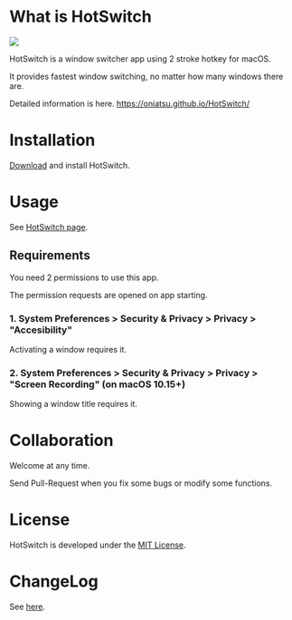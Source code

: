 # What is HotSwitch

![](https://oniatsu.github.io/HotSwitch/images/top_image.png)

HotSwitch is a window switcher app using 2 stroke hotkey for macOS.

It provides fastest window switching, no matter how many windows there are.

Detailed information is here. 
https://oniatsu.github.io/HotSwitch/

# Installation

[Download](https://oniatsu.github.io/HotSwitch/) and install HotSwitch.

# Usage

See [HotSwitch page](https://oniatsu.github.io/HotSwitch/).

## Requirements

You need 2 permissions to use this app.

The permission requests are opened on app starting.

### 1. System Preferences > Security & Privacy > Privacy > "Accesibility"
Activating a window requires it.

### 2. System Preferences > Security & Privacy > Privacy > "Screen Recording" (on macOS 10.15+)
Showing a window title requires it.

# Collaboration

Welcome at any time.

Send Pull-Request when you fix some bugs or modify some functions.

# License

HotSwitch is developed under the [MIT License](https://opensource.org/licenses/MIT).

# ChangeLog

See [here](https://github.com/oniatsu/HotSwitch/blob/master/ChangeLog.md).

